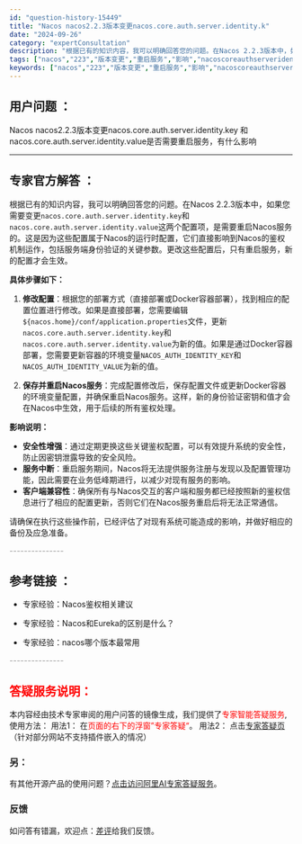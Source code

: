 ```yaml
---
id: "question-history-15449"
title: "Nacos nacos2.2.3版本变更nacos.core.auth.server.identity.k"
date: "2024-09-26"
category: "expertConsultation"
description: "根据已有的知识内容，我可以明确回答您的问题。在Nacos 2.2.3版本中，如果您需要变更`nacos.core.auth.server.identity.key`和`nacos.core.auth.server.identity.value`这两个配置项，是需要重启Nacos服务的。这是因为这些配"
tags: ["nacos","223","版本变更","重启服务","影响","nacoscoreauthserveridentitykey","nacoscoreauthserveridentityvalue"]
keywords: ["nacos","223","版本变更","重启服务","影响","nacoscoreauthserveridentitykey","nacoscoreauthserveridentityvalue"]
---
```


## 用户问题 ： 
 Nacos nacos2.2.3版本变更nacos.core.auth.server.identity.key 和 nacos.core.auth.server.identity.value是否需要重启服务，有什么影响  

---------------
## 专家官方解答 ：

根据已有的知识内容，我可以明确回答您的问题。在Nacos 2.2.3版本中，如果您需要变更`nacos.core.auth.server.identity.key`和`nacos.core.auth.server.identity.value`这两个配置项，是需要重启Nacos服务的。这是因为这些配置属于Nacos的运行时配置，它们直接影响到Nacos的鉴权机制运作，包括服务端身份验证的关键参数。更改这些配置后，只有重启服务，新的配置才会生效。

**具体步骤如下：**

1. **修改配置**：根据您的部署方式（直接部署或Docker容器部署），找到相应的配置位置进行修改。如果是直接部署，您需要编辑`${nacos.home}/conf/application.properties`文件，更新`nacos.core.auth.server.identity.key`和`nacos.core.auth.server.identity.value`为新的值。如果是通过Docker容器部署，您需要更新容器的环境变量`NACOS_AUTH_IDENTITY_KEY`和`NACOS_AUTH_IDENTITY_VALUE`为新的值。

2. **保存并重启Nacos服务**：完成配置修改后，保存配置文件或更新Docker容器的环境变量配置，并确保重启Nacos服务。这样，新的身份验证密钥和值才会在Nacos中生效，用于后续的所有鉴权处理。

**影响说明：**
- **安全性增强**：通过定期更换这些关键鉴权配置，可以有效提升系统的安全性，防止因密钥泄露导致的安全风险。
- **服务中断**：重启服务期间，Nacos将无法提供服务注册与发现以及配置管理功能，因此需要在业务低峰期进行，以减少对现有服务的影响。
- **客户端兼容性**：确保所有与Nacos交互的客户端和服务都已经按照新的鉴权信息进行了相应的配置更新，否则它们在Nacos服务重启后将无法正常通信。

请确保在执行这些操作前，已经评估了对现有系统可能造成的影响，并做好相应的备份及应急准备。


<font color="#949494">---------------</font> 


## 参考链接 ：

* 专家经验：Nacos鉴权相关建议 
 
 * 专家经验：Nacos和Eureka的区别是什么？ 
 
 * 专家经验：nacos哪个版本最常用 


 <font color="#949494">---------------</font> 
 


## <font color="#FF0000">答疑服务说明：</font> 

本内容经由技术专家审阅的用户问答的镜像生成，我们提供了<font color="#FF0000">专家智能答疑服务</font>,使用方法：
用法1： 在<font color="#FF0000">页面的右下的浮窗”专家答疑“</font>。
用法2： 点击[专家答疑页](https://answer.opensource.alibaba.com/docs/intro)（针对部分网站不支持插件嵌入的情况）
### 另：


有其他开源产品的使用问题？[点击访问阿里AI专家答疑服务](https://answer.opensource.alibaba.com/docs/intro)。
### 反馈
如问答有错漏，欢迎点：[差评](https://ai.nacos.io/user/feedbackByEnhancerGradePOJOID?enhancerGradePOJOId=15519)给我们反馈。
